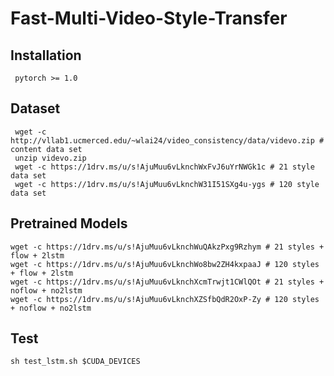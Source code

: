 # Fast-Multi-Video-Style-Transfer

## Installation
```
 pytorch >= 1.0
```

## Dataset
```
 wget -c http://vllab1.ucmerced.edu/~wlai24/video_consistency/data/videvo.zip # content data set
 unzip videvo.zip 
 wget -c https://1drv.ms/u/s!AjuMuu6vLknchWxFvJ6uYrNWGk1c # 21 style data set
 wget -c https://1drv.ms/u/s!AjuMuu6vLknchW31I51SXg4u-ygs # 120 style data set
```

## Pretrained Models
```
wget -c https://1drv.ms/u/s!AjuMuu6vLknchWuQAkzPxg9Rzhym # 21 styles + flow + 2lstm
wget -c https://1drv.ms/u/s!AjuMuu6vLknchWo8bw2ZH4kxpaaJ # 120 styles + flow + 2lstm
wget -c https://1drv.ms/u/s!AjuMuu6vLknchXcmTrwjt1CWlQOt # 21 styles + noflow + no2lstm
wget -c https://1drv.ms/u/s!AjuMuu6vLknchXZSfbQdR2OxP-Zy # 120 styles + noflow + no2lstm

```

## Test
```
sh test_lstm.sh $CUDA_DEVICES
```

